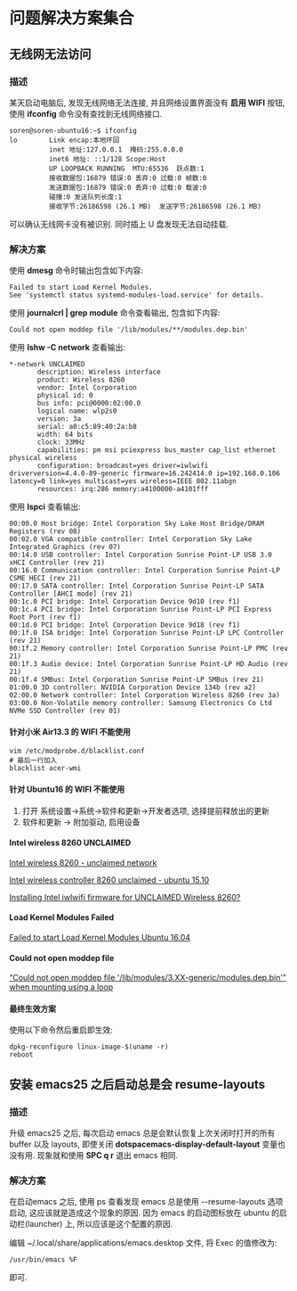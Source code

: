 # 问题解决方案集合 #

## 无线网无法访问 ##

### 描述 ###

某天启动电脑后, 发现无线网络无法连接, 并且网络设置界面没有 **启用 WIFI** 按钮, 使用 **ifconfig** 命令没有查找到无线网络接口.

```
soren@soren-ubuntu16:~$ ifconfig
lo        Link encap:本地环回  
          inet 地址:127.0.0.1  掩码:255.0.0.0
          inet6 地址: ::1/128 Scope:Host
          UP LOOPBACK RUNNING  MTU:65536  跃点数:1
          接收数据包:16879 错误:0 丢弃:0 过载:0 帧数:0
          发送数据包:16879 错误:0 丢弃:0 过载:0 载波:0
          碰撞:0 发送队列长度:1 
          接收字节:26186598 (26.1 MB)  发送字节:26186598 (26.1 MB)
```

可以确认无线网卡没有被识别. 同时插上 U 盘发现无法自动挂载.

### 解决方案 ###

使用 **dmesg** 命令时输出包含如下内容:

```
Failed to start Load Kernel Modules.
See 'systemctl status systemd-modules-load.service' for details.
```

使用 **journalcrl | grep module** 命令查看输出, 包含如下内容:

```
Could not open moddep file '/lib/modules/**/modules.dep.bin'
```

使用 **lshw -C network** 查看输出:

```
*-network UNCLAIMED
       description: Wireless interface
       product: Wireless 8260
       vendor: Intel Corporation
       physical id: 0
       bus info: pci@0000:02:00.0
       logical name: wlp2s0
       version: 3a
       serial: a0:c5:89:40:2a:b8
       width: 64 bits
       clock: 33MHz
       capabilities: pm msi pciexpress bus_master cap_list ethernet physical wireless
       configuration: broadcast=yes driver=iwlwifi driverversion=4.4.0-89-generic firmware=16.242414.0 ip=192.168.0.106 latency=0 link=yes multicast=yes wireless=IEEE 802.11abgn
       resources: irq:286 memory:a4100000-a4101fff
```

使用 **lspci** 查看输出:

```
00:00.0 Host bridge: Intel Corporation Sky Lake Host Bridge/DRAM Registers (rev 08)
00:02.0 VGA compatible controller: Intel Corporation Sky Lake Integrated Graphics (rev 07)
00:14.0 USB controller: Intel Corporation Sunrise Point-LP USB 3.0 xHCI Controller (rev 21)
00:16.0 Communication controller: Intel Corporation Sunrise Point-LP CSME HECI (rev 21)
00:17.0 SATA controller: Intel Corporation Sunrise Point-LP SATA Controller [AHCI mode] (rev 21)
00:1c.0 PCI bridge: Intel Corporation Device 9d10 (rev f1)
00:1c.4 PCI bridge: Intel Corporation Sunrise Point-LP PCI Express Root Port (rev f1)
00:1d.0 PCI bridge: Intel Corporation Device 9d18 (rev f1)
00:1f.0 ISA bridge: Intel Corporation Sunrise Point-LP LPC Controller (rev 21)
00:1f.2 Memory controller: Intel Corporation Sunrise Point-LP PMC (rev 21)
00:1f.3 Audio device: Intel Corporation Sunrise Point-LP HD Audio (rev 21)
00:1f.4 SMBus: Intel Corporation Sunrise Point-LP SMBus (rev 21)
01:00.0 3D controller: NVIDIA Corporation Device 134b (rev a2)
02:00.0 Network controller: Intel Corporation Wireless 8260 (rev 3a)
03:00.0 Non-Volatile memory controller: Samsung Electronics Co Ltd NVMe SSD Controller (rev 01)
```

#### 针对小米 Air13.3 的 WIFI 不能使用 ####

```
vim /etc/modprobe.d/blacklist.conf
# 最后一行加入
blacklist acer-wmi
```

#### 针对 Ubuntu16 的 WIFI 不能使用 ####

1. 打开 系统设置->系统->软件和更新->开发者选项, 选择提前释放出的更新
2. 软件和更新 -> 附加驱动, 启用设备

#### Intel wireless 8260 UNCLAIMED ####

[Intel wireless 8260 - unclaimed network](https://askubuntu.com/questions/693109/intel-wireless-8260-unclaimed-network)

[Intel wireless controller 8260 unclaimed - ubuntu 15.10](https://askubuntu.com/questions/751504/intel-wireless-controller-8260-unclaimed-ubuntu-15-10)

[Installing Intel iwlwifi firmware for UNCLAIMED Wireless 8260?](https://askubuntu.com/questions/697279/installing-intel-iwlwifi-firmware-for-unclaimed-wireless-8260)

#### Load Kernel Modules Failed ####

[Failed to start Load Kernel Modules Ubuntu 16.04](https://askubuntu.com/questions/809199/failed-to-start-load-kernel-modules-ubuntu-16-04)

#### Could not open moddep file ####

[“Could not open moddep file '/lib/modules/3.XX-generic/modules.dep.bin'” when mounting using a loop](https://askubuntu.com/questions/459296/could-not-open-moddep-file-lib-modules-3-xx-generic-modules-dep-bin-when-mo)

#### 最终生效方案 ####

使用以下命令然后重启即生效:

```
dpkg-reconfigure linux-image-$(uname -r)
reboot
```

## 安装 emacs25 之后启动总是会 resume-layouts ##

### 描述 ###

升级 emacs25 之后, 每次启动 emacs 总是会默认恢复上次关闭时打开的所有 buffer 以及 layouts, 即使关闭 **dotspacemacs-display-default-layout** 变量也没有用. 现象就和使用 **SPC q r** 退出 emacs 相同.

### 解决方案 ###

在启动emacs 之后, 使用 ps 查看发现 emacs 总是使用 --resume-layouts 选项启动, 这应该就是造成这个现象的原因. 因为 emacs 的启动图标放在 ubuntu 的启动栏(launcher) 上, 所以应该是这个配置的原因.

编辑 ~/.local/share/applications/emacs.desktop 文件, 将 Exec 的值修改为:

```
/usr/bin/emacs %F
```

即可.
